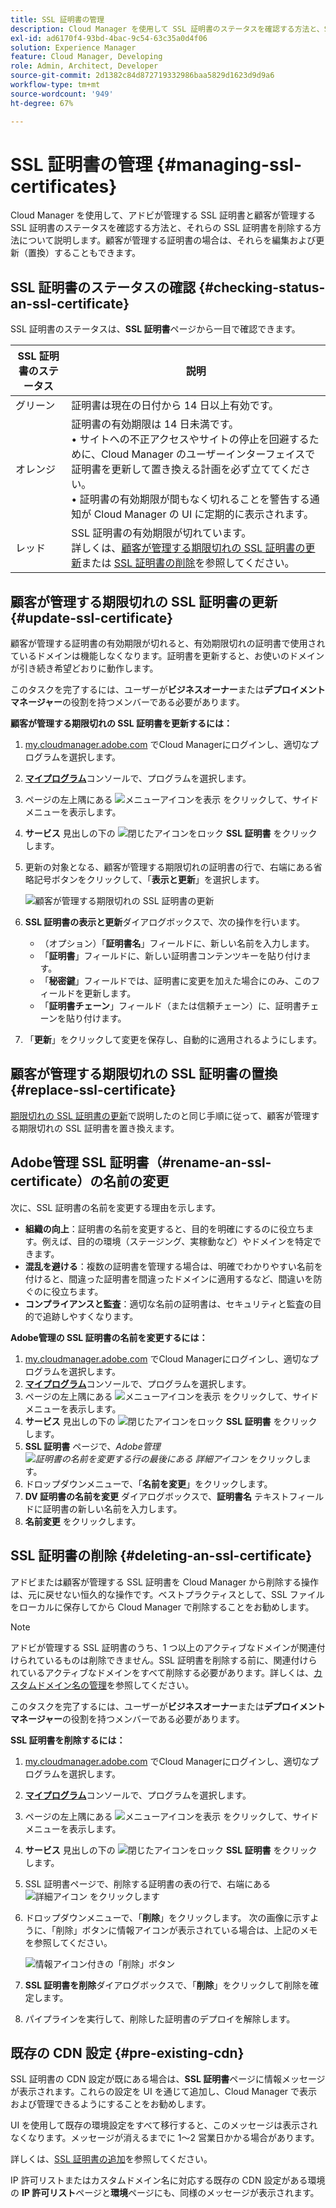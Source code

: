 ```yaml
---
title: SSL 証明書の管理
description: Cloud Manager を使用して SSL 証明書のステータスを確認する方法と、SSL 証明書を編集、置換、更新および削除する方法について説明します。
exl-id: ad6170f4-93bd-4bac-9c54-63c35a0d4f06
solution: Experience Manager
feature: Cloud Manager, Developing
role: Admin, Architect, Developer
source-git-commit: 2d1382c84d872719332986baa5829d1623d9d9a6
workflow-type: tm+mt
source-wordcount: '949'
ht-degree: 67%

---
```



# SSL 証明書の管理 {#managing-ssl-certificates}

Cloud Manager を使用して、アドビが管理する SSL 証明書と顧客が管理する SSL 証明書のステータスを確認する方法と、それらの SSL 証明書を削除する方法について説明します。顧客が管理する証明書の場合は、それらを編集および更新（置換）することもできます。

## SSL 証明書のステータスの確認 {#checking-status-an-ssl-certificate}

SSL 証明書のステータスは、**SSL 証明書**&#x200B;ページから一目で確認できます。

| SSL 証明書のステータス | 説明 |
| --- | --- |
| グリーン | 証明書は現在の日付から 14 日以上有効です。 |
| オレンジ | 証明書の有効期限は 14 日未満です。<br>• サイトへの不正アクセスやサイトの停止を回避するために、Cloud Manager のユーザーインターフェイスで証明書を更新して置き換える計画を必ず立ててください。<br>• 証明書の有効期限が間もなく切れることを警告する通知が Cloud Manager の UI に定期的に表示されます。 |
| レッド | SSL 証明書の有効期限が切れています。<br>詳しくは、[顧客が管理する期限切れの SSL 証明書の更新](#update-ssl-certificate)または [SSL 証明書の削除](#deleting-an-ssl-certificate)を参照してください。 |

## 顧客が管理する期限切れの SSL 証明書の更新 {#update-ssl-certificate}

顧客が管理する証明書の有効期限が切れると、有効期限切れの証明書で使用されているドメインは機能しなくなります。証明書を更新すると、お使いのドメインが引き続き希望どおりに動作します。

このタスクを完了するには、ユーザーが&#x200B;**ビジネスオーナー**&#x200B;または&#x200B;**デプロイメントマネージャー**&#x200B;の役割を持つメンバーである必要があります。

**顧客が管理する期限切れの SSL 証明書を更新するには：**

1. [my.cloudmanager.adobe.com](https://my.cloudmanager.adobe.com/) でCloud Managerにログインし、適切なプログラムを選択します。
1. **[マイプログラム](/help/implementing/cloud-manager/navigation.md#my-programs)**&#x200B;コンソールで、プログラムを選択します。
1. ページの左上隅にある ![ メニューアイコンを表示 ](https://spectrum.adobe.com/static/icons/workflow_18/Smock_ShowMenu_18_N.svg) をクリックして、サイドメニューを表示します。
1. **サービス** 見出しの下の ![ 閉じたアイコンをロック ](https://spectrum.adobe.com/static/icons/workflow_18/Smock_LockClosed_18_N.svg) **SSL 証明書** をクリックします。
1. 更新の対象となる、顧客が管理する期限切れの証明書の行で、右端にある省略記号ボタンをクリックして、「**表示と更新**」を選択します。

   ![顧客が管理する期限切れの SSL 証明書の更新](/help/implementing/cloud-manager/assets/ssl/ssl-cert-update.png)

1. **SSL 証明書の表示と更新**&#x200B;ダイアログボックスで、次の操作を行います。

   * （オプション）「**証明書名**」フィールドに、新しい名前を入力します。
   * 「**証明書**」フィールドに、新しい証明書コンテンツキーを貼り付けます。
   * 「**秘密鍵**」フィールドでは、証明書に変更を加えた場合にのみ、このフィールドを更新します。
   * 「**証明書チェーン**」フィールド（または信頼チェーン）に、証明書チェーンを貼り付けます。

1. 「**更新**」をクリックして変更を保存し、自動的に適用されるようにします。

## 顧客が管理する期限切れの SSL 証明書の置換 {#replace-ssl-certificate}

[期限切れの SSL 証明書の更新](#update-ssl-certificate)で説明したのと同じ手順に従って、顧客が管理する期限切れの SSL 証明書を置き換えます。

## Adobe管理 SSL 証明書（#rename-an-ssl-certificate）の名前の変更

次に、SSL 証明書の名前を変更する理由を示します。

* **組織の向上**：証明書の名前を変更すると、目的を明確にするのに役立ちます。例えば、目的の環境（ステージング、実稼動など）やドメインを特定できます。
* **混乱を避ける**：複数の証明書を管理する場合は、明確でわかりやすい名前を付けると、間違った証明書を間違ったドメインに適用するなど、間違いを防ぐのに役立ちます。
* **コンプライアンスと監査**：適切な名前の証明書は、セキュリティと監査の目的で追跡しやすくなります。

**Adobe管理の SSL 証明書の名前を変更するには：**

1. [my.cloudmanager.adobe.com](https://my.cloudmanager.adobe.com/) でCloud Managerにログインし、適切なプログラムを選択します。
1. **[マイプログラム](/help/implementing/cloud-manager/navigation.md#my-programs)**&#x200B;コンソールで、プログラムを選択します。
1. ページの左上隅にある ![ メニューアイコンを表示 ](https://spectrum.adobe.com/static/icons/workflow_18/Smock_ShowMenu_18_N.svg) をクリックして、サイドメニューを表示します。
1. **サービス** 見出しの下の ![ 閉じたアイコンをロック ](https://spectrum.adobe.com/static/icons/workflow_18/Smock_LockClosed_18_N.svg) **SSL 証明書** をクリックします。
1. **SSL 証明書** ページで、*Adobe管理 ![ 証明書の名前を変更する行の最後にある ](https://spectrum.adobe.com/static/icons/workflow_18/Smock_More_18_N.svg) 詳細アイコン* をクリックします。
1. ドロップダウンメニューで、「**名前を変更**」をクリックします。
1. **DV 証明書の名前を変更** ダイアログボックスで、**証明書名** テキストフィールドに証明書の新しい名前を入力します。
1. **名前変更** をクリックします。

## SSL 証明書の削除 {#deleting-an-ssl-certificate}

アドビまたは顧客が管理する SSL 証明書を Cloud Manager から削除する操作は、元に戻せない恒久的な操作です。ベストプラクティスとして、SSL ファイルをローカルに保存してから Cloud Manager で削除することをお勧めします。

>[!NOTE]
>
>アドビが管理する SSL 証明書のうち、1 つ以上のアクティブなドメインが関連付けられているものは削除できません。SSL 証明書を削除する前に、関連付けられているアクティブなドメインをすべて削除する必要があります。詳しくは、[カスタムドメイン名の管理](/help/implementing/cloud-manager/custom-domain-names/managing-custom-domain-names.md)を参照してください。

このタスクを完了するには、ユーザーが&#x200B;**ビジネスオーナー**&#x200B;または&#x200B;**デプロイメントマネージャー**&#x200B;の役割を持つメンバーである必要があります。

**SSL 証明書を削除するには：**

1. [my.cloudmanager.adobe.com](https://my.cloudmanager.adobe.com/) でCloud Managerにログインし、適切なプログラムを選択します。
1. **[マイプログラム](/help/implementing/cloud-manager/navigation.md#my-programs)**&#x200B;コンソールで、プログラムを選択します。
1. ページの左上隅にある ![ メニューアイコンを表示 ](https://spectrum.adobe.com/static/icons/workflow_18/Smock_ShowMenu_18_N.svg) をクリックして、サイドメニューを表示します。
1. **サービス** 見出しの下の ![ 閉じたアイコンをロック ](https://spectrum.adobe.com/static/icons/workflow_18/Smock_LockClosed_18_N.svg) **SSL 証明書** をクリックします。
1. SSL 証明書ページで、削除する証明書の表の行で、右端にある ![ 詳細アイコン ](https://spectrum.adobe.com/static/icons/workflow_18/Smock_More_18_N.svg) をクリックします
1. ドロップダウンメニューで、「**削除**」をクリックします。
次の画像に示すように、「削除」ボタンに情報アイコンが表示されている場合は、上記のメモを参照してください。

   ![情報アイコン付きの「削除」ボタン](/help/implementing/cloud-manager/assets/ssl/ssl-cert-delete-infoicon.png)

1. **SSL 証明書を削除**&#x200B;ダイアログボックスで、「**削除**」をクリックして削除を確定します。
1. パイプラインを実行して、削除した証明書のデプロイを解除します。

## 既存の CDN 設定 {#pre-existing-cdn}

SSL 証明書の CDN 設定が既にある場合は、**SSL 証明書**&#x200B;ページに情報メッセージが表示されます。これらの設定を UI を通じて追加し、Cloud Manager で表示および管理できるようにすることをお勧めします。

UI を使用して既存の環境設定をすべて移行すると、このメッセージは表示されなくなります。メッセージが消えるまでに 1～2 営業日かかる場合があります。

詳しくは、[SSL 証明書の追加](/help/implementing/cloud-manager/managing-ssl-certifications/add-ssl-certificate.md)を参照してください。

IP 許可リストまたはカスタムドメイン名に対応する既存の CDN 設定がある環境の **IP 許可リスト**&#x200B;ページと&#x200B;**環境**&#x200B;ページにも、同様のメッセージが表示されます。

